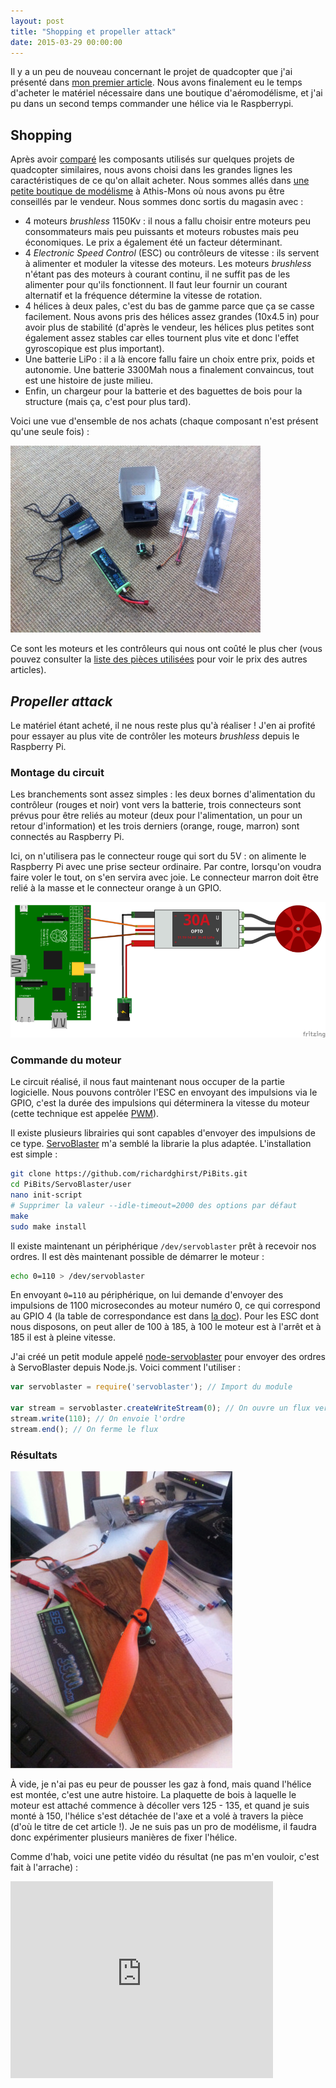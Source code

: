 ```yaml
---
layout: post
title: "Shopping et propeller attack"
date: 2015-03-29 00:00:00
---
```


Il y a un peu de nouveau concernant le projet de quadcopter que j'ai présenté dans [mon premier article](/blog/2015/hello-world/). Nous avons finalement eu le temps d'acheter le matériel nécessaire dans une boutique d'aéromodélisme, et j'ai pu dans un second temps commander une hélice via le Raspberrypi.

## Shopping

Après avoir [comparé](https://github.com/flying-mole/docs/blob/master/specs/hardware.md#comparaison-avec-dautres-projets-existants) les composants utilisés sur quelques projets de quadcopter similaires, nous avons choisi dans les grandes lignes les caractéristiques de ce qu'on allait acheter. Nous sommes allés dans [une petite boutique de modélisme](http://www.batmodelisme.com/) à Athis-Mons où nous avons pu être conseillés par le vendeur. Nous sommes donc sortis du magasin avec :

* 4 moteurs _brushless_ 1150Kv : il nous a fallu choisir entre moteurs peu consommateurs mais peu puissants et moteurs robustes mais peu économiques. Le prix a également été un facteur déterminant.
* 4 _Electronic Speed Control_ (ESC) ou contrôleurs de vitesse : ils servent à alimenter et moduler la vitesse des moteurs. Les moteurs _brushless_ n'étant pas des moteurs à courant continu, il ne suffit pas de les alimenter pour qu'ils fonctionnent. Il faut leur fournir un courant alternatif et la fréquence détermine la vitesse de rotation.
* 4 hélices à deux pales, c'est du bas de gamme parce que ça se casse facilement. Nous avons pris des hélices assez grandes (10x4.5 in) pour avoir plus de stabilité (d'après le vendeur, les hélices plus petites sont également assez stables car elles tournent plus vite et donc l'effet gyroscopique est plus important).
* Une batterie LiPo : il a là encore fallu faire un choix entre prix, poids et autonomie. Une batterie 3300Mah nous a finalement convaincus, tout est une histoire de juste milieu.
* Enfin, un chargeur pour la batterie et des baguettes de bois pour la structure (mais ça, c'est pour plus tard).

Voici une vue d'ensemble de nos achats (chaque composant n'est présent qu'une seule fois) :

[![Composants](/img/blog/2015-shopping-et-propeller-attack/parts-thumbnail.jpg)](/img/blog/2015-shopping-et-propeller-attack/parts.jpg)

Ce sont les moteurs et les contrôleurs qui nous ont coûté le plus cher (vous pouvez consulter la [liste des pièces utilisées](https://github.com/flying-mole/docs/blob/master/spending.csv) pour voir le prix des autres articles).

## _Propeller attack_

Le matériel étant acheté, il ne nous reste plus qu'à réaliser ! J'en ai profité pour essayer au plus vite de contrôler les moteurs _brushless_ depuis le Raspberry Pi.

### Montage du circuit

Les branchements sont assez simples : les deux bornes d'alimentation du contrôleur (rouges et noir) vont vers la batterie, trois connecteurs sont prévus pour être reliés au moteur (deux pour l'alimentation, un pour un retour d'information) et les trois derniers (orange, rouge, marron) sont connectés au Raspberry Pi.

Ici, on n'utilisera pas le connecteur rouge qui sort du 5V : on alimente le Raspberry Pi avec une prise secteur ordinaire. Par contre, lorsqu'on voudra faire voler le tout, on s'en servira avec joie. Le connecteur marron doit être relié à la masse et le connecteur orange à un GPIO.

[![Schéma des liaisons](/img/blog/2015-shopping-et-propeller-attack/raspi-esc-brushless-thumbnail.png)](/img/blog/2015-shopping-et-propeller-attack/raspi-esc-brushless.png)

### Commande du moteur

Le circuit réalisé, il nous faut maintenant nous occuper de la partie logicielle. Nous pouvons contrôler l'ESC en envoyant des impulsions via le GPIO, c'est la durée des impulsions qui déterminera la vitesse du moteur (cette technique est appelée [PWM](https://fr.wikipedia.org/wiki/Modulation_de_largeur_d%27impulsion)).

Il existe plusieurs librairies qui sont capables d'envoyer des impulsions de ce type. [ServoBlaster](https://github.com/richardghirst/PiBits/tree/master/ServoBlaster) m'a semblé la librarie la plus adaptée. L'installation est simple :

```bash
git clone https://github.com/richardghirst/PiBits.git
cd PiBits/ServoBlaster/user
nano init-script
# Supprimer la valeur --idle-timeout=2000 des options par défaut
make
sudo make install
```

Il existe maintenant un périphérique `/dev/servoblaster` prêt à recevoir nos ordres. Il est dès maintenant possible de démarrer le moteur :

```bash
echo 0=110 > /dev/servoblaster
```

En envoyant `0=110` au périphérique, on lui demande d'envoyer des impulsions de 1100 microsecondes au moteur numéro 0, ce qui correspond au GPIO 4 (la table de correspondance est dans [la doc](https://github.com/richardghirst/PiBits/tree/master/ServoBlaster)). Pour les ESC dont nous disposons, on peut aller de 100 à 185, à 100 le moteur est à l'arrêt et à 185 il est à pleine vitesse.

J'ai créé un petit module appelé [node-servoblaster](https://github.com/emersion/node-servoblaster) pour envoyer des ordres à ServoBlaster depuis Node.js. Voici comment l'utiliser :

```js
var servoblaster = require('servoblaster'); // Import du module

var stream = servoblaster.createWriteStream(0); // On ouvre un flux vers ServoBlaster pour le moteur numéro 0
stream.write(110); // On envoie l'ordre
stream.end(); // On ferme le flux
```

### Résultats

[![Montage final](/img/blog/2015-shopping-et-propeller-attack/prop-thumbnail.jpg)](/img/blog/2015-shopping-et-propeller-attack/prop.jpg)

À vide, je n'ai pas eu peur de pousser les gaz à fond, mais quand l'hélice est montée, c'est une autre histoire. La plaquette de bois à laquelle le moteur est attaché commence à décoller vers 125 - 135, et quand je suis monté à 150, l'hélice s'est détachée de l'axe et a volé à travers la pièce (d'où le titre de cet article !). Je ne suis pas un pro de modélisme, il faudra donc expérimenter plusieurs manières de fixer l'hélice.

Comme d'hab, voici une petite vidéo du résultat (ne pas m'en vouloir, c'est fait à l'arrache) :

<iframe width="420" height="315" src="https://www.youtube.com/embed/8W6jQgAOdHE" frameborder="0" allowfullscreen></iframe>


